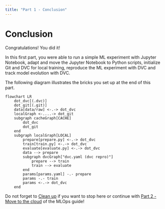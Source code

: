 ```yaml
---
title: "Part 1 - Conclusion"
---
```


# Conclusion

Congratulations! You did it!

In this first part, you were able to run a simple ML experiment with Jupyter
Notebook, adapt and move the Jupyter Notebook to Python scripts, initialize Git
and DVC for local training, reproduce the ML experiment with DVC and track model
evolution with DVC.

The following diagram illustrates the bricks you set up at the end of
this part.

```mermaid
flowchart LR
	dot_dvc[(.dvc)]
	dot_git[(.git)]
	data[data/raw] <-.-> dot_dvc
    localGraph <-....-> dot_git
	subgraph cacheGraph[CACHE]
		dot_dvc
		dot_git
	end
	subgraph localGraph[LOCAL]
		prepare[prepare.py] <-.-> dot_dvc
		train[train.py] <-.-> dot_dvc
		evaluate[evaluate.py] <-.-> dot_dvc
		data --> prepare
		subgraph dvcGraph["dvc.yaml (dvc repro)"]
			prepare --> train
			train --> evaluate
		end
        params[params.yaml] -.- prepare
        params -.- train
        params <-.-> dot_dvc
	end
```

Do not forget to [Clean up](./clean-up.md) if you want to stop here or continue
with [Part 2 - Move to the cloud](../part-2-move-to-the-cloud/introduction.md)
of the MLOps guide!
